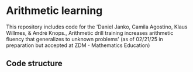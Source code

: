 # Arithmetic learning


This repository includes code for the 'Daniel Janko, Camila Agostino, Klaus Willmes, & André Knops., Arithmetic drill training increases arithmetic fluency that generalizes to unknown problems' (as of 02/21/25 in preparation but accepted at ZDM - Mathematics Education) 

## Code structure
